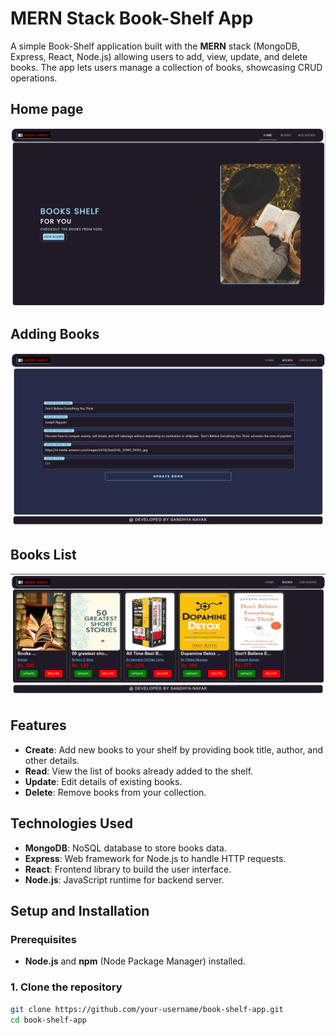 # MERN Stack Book-Shelf App
A simple Book-Shelf application built with the **MERN** stack (MongoDB, Express, React, Node.js) allowing users to add, view, update, and delete books.
The app lets users manage a collection of books, showcasing CRUD operations.

## Home page
![image alt](https://github.com/sandhya2505/book-shelf/blob/main/Screenshot%202024-12-11%20150240.png?raw=true)
 
## Adding Books
![image alt](https://github.com/sandhya2505/book-shelf/blob/main/Screenshot%202024-12-11%20150908.png?raw=true)

## Books List
![image alt](https://github.com/sandhya2505/book-shelf/blob/main/Screenshot%202024-12-11%20150844.png?raw=true)

## Features

- **Create**: Add new books to your shelf by providing book title, author, and other details.
- **Read**: View the list of books already added to the shelf.
- **Update**: Edit details of existing books.
- **Delete**: Remove books from your collection.

## Technologies Used

- **MongoDB**: NoSQL database to store books data.
- **Express**: Web framework for Node.js to handle HTTP requests.
- **React**: Frontend library to build the user interface.
- **Node.js**: JavaScript runtime for backend server.

## Setup and Installation

### Prerequisites
- **Node.js** and **npm** (Node Package Manager) installed.

### 1. Clone the repository

```bash
git clone https://github.com/your-username/book-shelf-app.git
cd book-shelf-app
